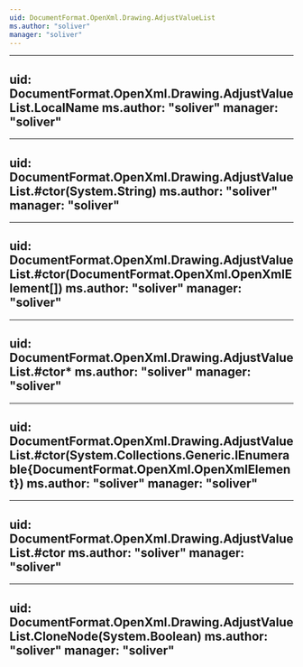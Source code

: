 ```yaml
---
uid: DocumentFormat.OpenXml.Drawing.AdjustValueList
ms.author: "soliver"
manager: "soliver"
---
```


---
uid: DocumentFormat.OpenXml.Drawing.AdjustValueList.LocalName
ms.author: "soliver"
manager: "soliver"
---

---
uid: DocumentFormat.OpenXml.Drawing.AdjustValueList.#ctor(System.String)
ms.author: "soliver"
manager: "soliver"
---

---
uid: DocumentFormat.OpenXml.Drawing.AdjustValueList.#ctor(DocumentFormat.OpenXml.OpenXmlElement[])
ms.author: "soliver"
manager: "soliver"
---

---
uid: DocumentFormat.OpenXml.Drawing.AdjustValueList.#ctor*
ms.author: "soliver"
manager: "soliver"
---

---
uid: DocumentFormat.OpenXml.Drawing.AdjustValueList.#ctor(System.Collections.Generic.IEnumerable{DocumentFormat.OpenXml.OpenXmlElement})
ms.author: "soliver"
manager: "soliver"
---

---
uid: DocumentFormat.OpenXml.Drawing.AdjustValueList.#ctor
ms.author: "soliver"
manager: "soliver"
---

---
uid: DocumentFormat.OpenXml.Drawing.AdjustValueList.CloneNode(System.Boolean)
ms.author: "soliver"
manager: "soliver"
---
